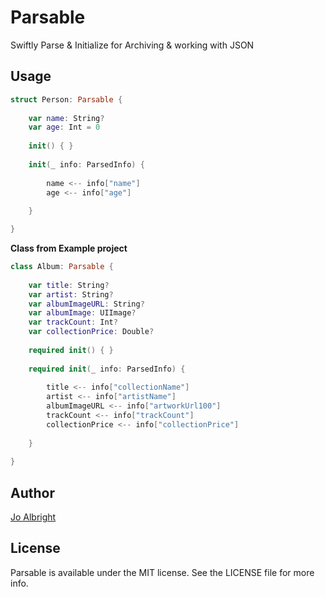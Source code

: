# Parsable

Swiftly Parse & Initialize for Archiving & working with JSON

## Usage

```swift
struct Person: Parsable {
    
    var name: String?
    var age: Int = 0
    
    init() { }
    
    init(_ info: ParsedInfo) {
        
        name <-- info["name"]
        age <-- info["age"]
        
    }

}
```

**Class from Example project**

```swift
class Album: Parsable {
    
    var title: String?
    var artist: String?
    var albumImageURL: String?
    var albumImage: UIImage?
    var trackCount: Int?
    var collectionPrice: Double?
    
    required init() { }
    
    required init(_ info: ParsedInfo) {
        
        title <-- info["collectionName"]
        artist <-- info["artistName"]
        albumImageURL <-- info["artworkUrl100"]
        trackCount <-- info["trackCount"]
        collectionPrice <-- info["collectionPrice"]
        
    }
    
}
```

## Author

[Jo Albright](https://github.com/joalbright)

## License

Parsable is available under the MIT license. See the LICENSE file for more info.
